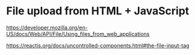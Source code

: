 File upload from HTML + JavaScript
==================================

https://developer.mozilla.org/en-US/docs/Web/API/File/Using_files_from_web_applications

https://reactjs.org/docs/uncontrolled-components.html#the-file-input-tag
